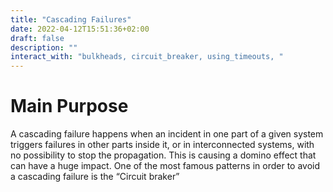 ```yaml
---
title: "Cascading Failures"
date: 2022-04-12T15:51:36+02:00
draft: false
description: ""
interact_with: "bulkheads, circuit_breaker, using_timeouts, "
---
```


# Main Purpose

A cascading failure happens when an incident in one part of a given system triggers failures in other parts inside it, or in interconnected systems, with no possibility to stop the propagation. This is causing a domino effect that can have a huge impact. 
One of the most famous patterns in order to avoid a cascading failure is the “Circuit braker”   
